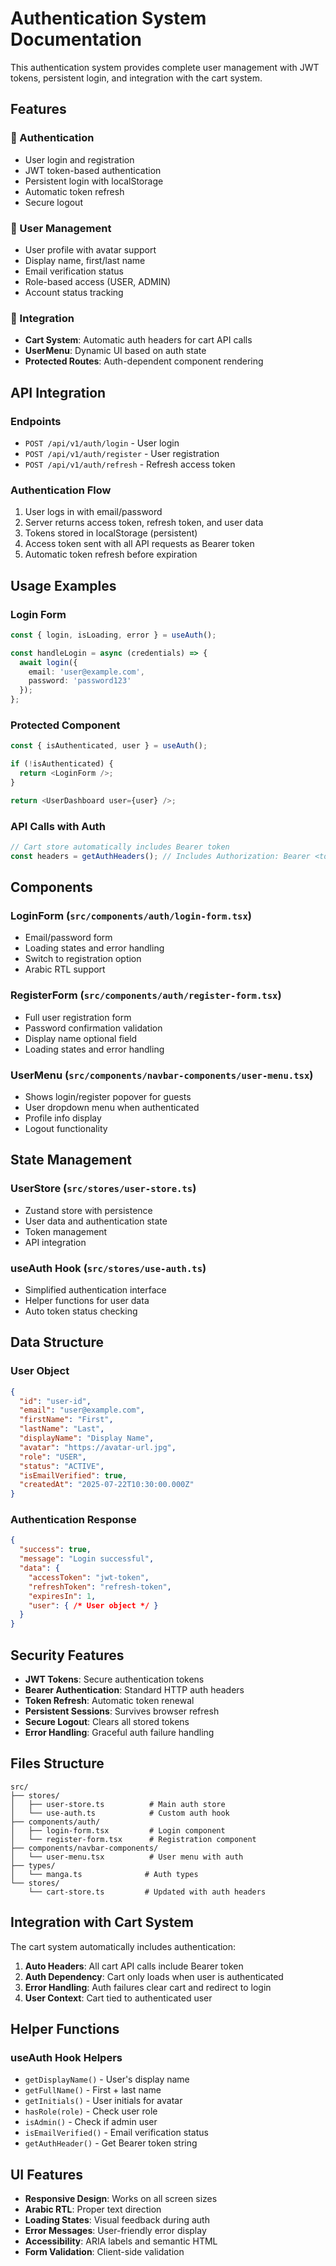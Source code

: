 # Authentication System Documentation

This authentication system provides complete user management with JWT tokens, persistent login, and integration with the cart system.

## Features

### 🔐 Authentication
- User login and registration
- JWT token-based authentication
- Persistent login with localStorage
- Automatic token refresh
- Secure logout

### 👤 User Management  
- User profile with avatar support
- Display name, first/last name
- Email verification status
- Role-based access (USER, ADMIN)
- Account status tracking

### 🔗 Integration
- **Cart System**: Automatic auth headers for cart API calls
- **UserMenu**: Dynamic UI based on auth state
- **Protected Routes**: Auth-dependent component rendering

## API Integration

### Endpoints
- `POST /api/v1/auth/login` - User login
- `POST /api/v1/auth/register` - User registration  
- `POST /api/v1/auth/refresh` - Refresh access token

### Authentication Flow
1. User logs in with email/password
2. Server returns access token, refresh token, and user data
3. Tokens stored in localStorage (persistent)
4. Access token sent with all API requests as Bearer token
5. Automatic token refresh before expiration

## Usage Examples

### Login Form
```typescript
const { login, isLoading, error } = useAuth();

const handleLogin = async (credentials) => {
  await login({
    email: 'user@example.com',
    password: 'password123'
  });
};
```

### Protected Component
```typescript
const { isAuthenticated, user } = useAuth();

if (!isAuthenticated) {
  return <LoginForm />;
}

return <UserDashboard user={user} />;
```

### API Calls with Auth
```typescript
// Cart store automatically includes Bearer token
const headers = getAuthHeaders(); // Includes Authorization: Bearer <token>
```

## Components

### **LoginForm** (`src/components/auth/login-form.tsx`)
- Email/password form
- Loading states and error handling
- Switch to registration option
- Arabic RTL support

### **RegisterForm** (`src/components/auth/register-form.tsx`)
- Full user registration form
- Password confirmation validation
- Display name optional field
- Loading states and error handling

### **UserMenu** (`src/components/navbar-components/user-menu.tsx`)
- Shows login/register popover for guests
- User dropdown menu when authenticated
- Profile info display
- Logout functionality

## State Management

### **UserStore** (`src/stores/user-store.ts`)
- Zustand store with persistence
- User data and authentication state
- Token management
- API integration

### **useAuth Hook** (`src/stores/use-auth.ts`) 
- Simplified authentication interface
- Helper functions for user data
- Auto token status checking

## Data Structure

### User Object
```json
{
  "id": "user-id",
  "email": "user@example.com", 
  "firstName": "First",
  "lastName": "Last",
  "displayName": "Display Name",
  "avatar": "https://avatar-url.jpg",
  "role": "USER",
  "status": "ACTIVE", 
  "isEmailVerified": true,
  "createdAt": "2025-07-22T10:30:00.000Z"
}
```

### Authentication Response
```json
{
  "success": true,
  "message": "Login successful",
  "data": {
    "accessToken": "jwt-token",
    "refreshToken": "refresh-token", 
    "expiresIn": 1,
    "user": { /* User object */ }
  }
}
```

## Security Features

- **JWT Tokens**: Secure authentication tokens
- **Bearer Authentication**: Standard HTTP auth headers
- **Token Refresh**: Automatic token renewal
- **Persistent Sessions**: Survives browser refresh
- **Secure Logout**: Clears all stored tokens
- **Error Handling**: Graceful auth failure handling

## Files Structure

```
src/
├── stores/
│   ├── user-store.ts          # Main auth store
│   └── use-auth.ts            # Custom auth hook
├── components/auth/
│   ├── login-form.tsx         # Login component
│   └── register-form.tsx      # Registration component
├── components/navbar-components/
│   └── user-menu.tsx          # User menu with auth
├── types/
│   └── manga.ts              # Auth types
└── stores/
    └── cart-store.ts         # Updated with auth headers
```

## Integration with Cart System

The cart system automatically includes authentication:

1. **Auto Headers**: All cart API calls include Bearer token
2. **Auth Dependency**: Cart only loads when user is authenticated
3. **Error Handling**: Auth failures clear cart and redirect to login
4. **User Context**: Cart tied to authenticated user

## Helper Functions

### useAuth Hook Helpers
- `getDisplayName()` - User's display name
- `getFullName()` - First + last name  
- `getInitials()` - User initials for avatar
- `hasRole(role)` - Check user role
- `isAdmin()` - Check if admin user
- `isEmailVerified()` - Email verification status
- `getAuthHeader()` - Get Bearer token string

## UI Features

- **Responsive Design**: Works on all screen sizes
- **Arabic RTL**: Proper text direction
- **Loading States**: Visual feedback during auth
- **Error Messages**: User-friendly error display
- **Accessibility**: ARIA labels and semantic HTML
- **Form Validation**: Client-side validation
